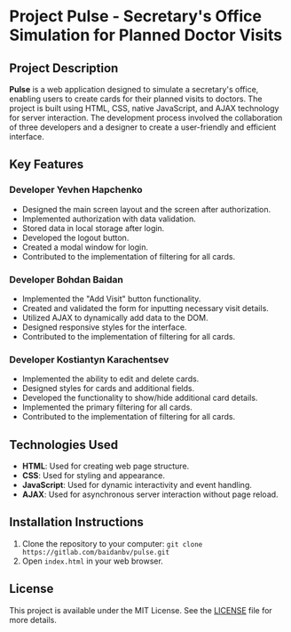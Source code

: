 # Project Pulse - Secretary's Office Simulation for Planned Doctor Visits


## Project Description

**Pulse** is a web application designed to simulate a secretary's office, enabling users to create cards for their planned visits to doctors. The project is built using HTML, CSS, native JavaScript, and AJAX technology for server interaction. The development process involved the collaboration of three developers and a designer to create a user-friendly and efficient interface.

## Key Features

### Developer Yevhen Hapchenko

- Designed the main screen layout and the screen after authorization.
- Implemented authorization with data validation.
- Stored data in local storage after login.
- Developed the logout button.
- Created a modal window for login.
- Contributed to the implementation of filtering for all cards.

### Developer Bohdan Baidan

- Implemented the "Add Visit" button functionality.
- Created and validated the form for inputting necessary visit details.
- Utilized AJAX to dynamically add data to the DOM.
- Designed responsive styles for the interface.
- Contributed to the implementation of filtering for all cards.

### Developer Kostiantyn Karachentsev

- Implemented the ability to edit and delete cards.
- Designed styles for cards and additional fields.
- Developed the functionality to show/hide additional card details.
- Implemented the primary filtering for all cards.
- Contributed to the implementation of filtering for all cards.

## Technologies Used

- **HTML**: Used for creating web page structure.
- **CSS**: Used for styling and appearance.
- **JavaScript**: Used for dynamic interactivity and event handling.
- **AJAX**: Used for asynchronous server interaction without page reload.

## Installation Instructions

1. Clone the repository to your computer: `git clone https://gitlab.com/baidanbv/pulse.git`
2. Open `index.html` in your web browser.

## License

This project is available under the MIT License. See the [LICENSE](LICENSE) file for more details.
